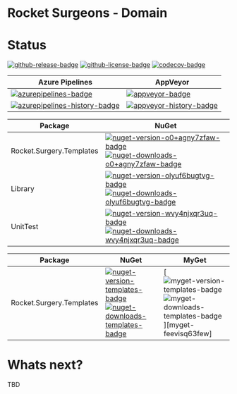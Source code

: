 # Rocket Surgeons - Domain

# Status
<!-- badges -->
[![github-release-badge]][github-release]
[![github-license-badge]][github-license]
[![codecov-badge]][codecov]
<!-- badges -->

<!-- history badges -->
| Azure Pipelines                                           | AppVeyor                                      |
| --------------------------------------------------------- | --------------------------------------------- |
| [![azurepipelines-badge]][azurepipelines]                 | [![appveyor-badge]][appveyor]                 |
| [![azurepipelines-history-badge]][azurepipelines-history] | [![appveyor-history-badge]][appveyor-history] |
<!-- history badges -->

<!-- nuget packages -->
| Package                  | NuGet                                                                                          |
| ------------------------ | ---------------------------------------------------------------------------------------------- |
| Rocket.Surgery.Templates | [![nuget-version-o0+agny7zfaw-badge]![nuget-downloads-o0+agny7zfaw-badge]][nuget-o0+agny7zfaw] |
| Library                  | [![nuget-version-olyuf6bugtvg-badge]![nuget-downloads-olyuf6bugtvg-badge]][nuget-olyuf6bugtvg] |
| UnitTest                 | [![nuget-version-wvy4njxqr3uq-badge]![nuget-downloads-wvy4njxqr3uq-badge]][nuget-wvy4njxqr3uq] |
<!-- nuget packages -->
| Package                  | NuGet                                                                                 | MyGet                                                                                    |
| ------------------------ | ------------------------------------------------------------------------------------- | ---------------------------------------------------------------------------------------- |
| Rocket.Surgery.Templates | [![nuget-version-templates-badge]![nuget-downloads-templates-badge]][nuget-templates] | [![myget-version-templates-badge]![myget-downloads-templates-badge]][myget-feevisq63few] |

# Whats next?
TBD

<!-- generated references -->
[github-release]: https://github.com/RocketSurgeonsGuild/dotnet.templates/releases/latest
[github-release-badge]: https://img.shields.io/github/release/RocketSurgeonsGuild/dotnet.templates.svg?logo=github&style=flat "Latest Release"
[github-license]: https://github.com/RocketSurgeonsGuild/dotnet.templates/blob/master/LICENSE
[github-license-badge]: https://img.shields.io/github/license/RocketSurgeonsGuild/dotnet.templates.svg?style=flat "License"
[codecov]: https://codecov.io/gh/RocketSurgeonsGuild/dotnet.templates
[codecov-badge]: https://img.shields.io/codecov/c/github/RocketSurgeonsGuild/dotnet.templates.svg?color=E03997&label=codecov&logo=codecov&logoColor=E03997&style=flat "Code Coverage"
[azurepipelines]: https://rocketsurgeonsguild.visualstudio.com/Libraries/_build/latest?definitionId=30&branchName=master
[azurepipelines-badge]: https://img.shields.io/azure-devops/build/rocketsurgeonsguild/Libraries/30.svg?color=98C6FF&label=azure%20pipelines&logo=azuredevops&logoColor=98C6FF&style=flat "Azure Pipelines Status"
[azurepipelines-history]: https://rocketsurgeonsguild.visualstudio.com/Libraries/_build?definitionId=30&branchName=master
[azurepipelines-history-badge]: https://buildstats.info/azurepipelines/chart/rocketsurgeonsguild/Libraries/30?includeBuildsFromPullRequest=false "Azure Pipelines History"
[appveyor]: https://ci.appveyor.com/project/RocketSurgeonsGuild/dotnet-templates
[appveyor-badge]: https://img.shields.io/appveyor/ci/RocketSurgeonsGuild/dotnet-templates.svg?color=00b3e0&label=appveyor&logo=appveyor&logoColor=00b3e0&style=flat "AppVeyor Status"
[appveyor-history]: https://ci.appveyor.com/project/RocketSurgeonsGuild/dotnet-templates/history
[appveyor-history-badge]: https://buildstats.info/appveyor/chart/RocketSurgeonsGuild/dotnet-templates?includeBuildsFromPullRequest=false "AppVeyor History"
[nuget-o0+agny7zfaw]: https://www.nuget.org/packages/Rocket.Surgery.Templates/
[nuget-version-o0+agny7zfaw-badge]: https://img.shields.io/nuget/v/Rocket.Surgery.Templates.svg?color=004880&logo=nuget&style=flat-square "NuGet Version"
[nuget-downloads-o0+agny7zfaw-badge]: https://img.shields.io/nuget/dt/Rocket.Surgery.Templates.svg?color=004880&logo=nuget&style=flat-square "NuGet Downloads"
[nuget-olyuf6bugtvg]: https://www.nuget.org/packages/Library/
[nuget-version-olyuf6bugtvg-badge]: https://img.shields.io/nuget/v/Library.svg?color=004880&logo=nuget&style=flat-square "NuGet Version"
[nuget-downloads-olyuf6bugtvg-badge]: https://img.shields.io/nuget/dt/Library.svg?color=004880&logo=nuget&style=flat-square "NuGet Downloads"
[nuget-wvy4njxqr3uq]: https://www.nuget.org/packages/UnitTest/
[nuget-version-wvy4njxqr3uq-badge]: https://img.shields.io/nuget/v/UnitTest.svg?color=004880&logo=nuget&style=flat-square "NuGet Version"
[nuget-downloads-wvy4njxqr3uq-badge]: https://img.shields.io/nuget/dt/UnitTest.svg?color=004880&logo=nuget&style=flat-square "NuGet Downloads"
<!-- generated references -->
[nuget-templates]: https://www.nuget.org/packages/Rocket.Surgery.Templates/
[nuget-version-templates-badge]: https://img.shields.io/nuget/v/Rocket.Surgery.Templates.svg?color=004880&logo=nuget&style=flat-square "NuGet Version"
[nuget-downloads-templates-badge]: https://img.shields.io/nuget/dt/Rocket.Surgery.Templates.svg?color=004880&logo=nuget&style=flat-square "NuGet Downloads"
[myget-templates]: https://www.myget.org/feed/rocket-surgeons-guild/package/nuget/Rocket.Surgery.Templates
[myget-version-templates-badge]: https://img.shields.io/myget/rocket-surgeons-guild/vpre/Rocket.Surgery.Templates.svg?label=myget&color=004880&logo=nuget&style=flat-square "MyGet Pre-Release Version"
[myget-downloads-templates-badge]: https://img.shields.io/myget/rocket-surgeons-guild/dt/Rocket.Surgery.Templates.svg?color=004880&logo=nuget&style=flat-square "MyGet Downloads"

<!-- nuke-data
github:
  owner: RocketSurgeonsGuild
  repository: dotnet.templates
azurepipelines:
  account: rocketsurgeonsguild
  teamproject: Libraries
  builddefinition: 30
-->